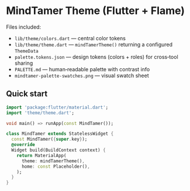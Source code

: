 # MindTamer Theme (Flutter + Flame)

Files included:
- `lib/theme/colors.dart` — central color tokens
- `lib/theme/theme.dart` — `mindTamerTheme()` returning a configured `ThemeData`
- `palette.tokens.json` — design tokens (colors + roles) for cross‑tool sharing
- `PALETTE.md` — human‑readable palette with contrast info
- `mindtamer-palette-swatches.png` — visual swatch sheet

## Quick start
```dart
import 'package:flutter/material.dart';
import 'theme/theme.dart';

void main() => runApp(const MindTamer());

class MindTamer extends StatelessWidget {
  const MindTamer({super.key});
  @override
  Widget build(BuildContext context) {
    return MaterialApp(
      theme: mindTamerTheme(),
      home: const Placeholder(),
    );
  }
}
```
